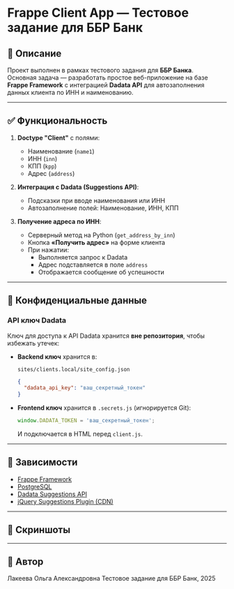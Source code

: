 # Frappe Client App — Тестовое задание для ББР Банк

## 📌 Описание

Проект выполнен в рамках тестового задания для **ББР Банка**.  
Основная задача — разработать простое веб-приложение на базе **Frappe Framework** с интеграцией **Dadata API** для автозаполнения данных клиента по ИНН и наименованию.

---

## ✅ Функциональность

1. **Doctype "Client"** с полями:
   - Наименование (`name1`)
   - ИНН (`inn`)
   - КПП (`kpp`)
   - Адрес (`address`)

2. **Интеграция с Dadata (Suggestions API)**:
   - Подсказки при вводе наименования или ИНН
   - Автозаполнение полей: Наименование, ИНН, КПП

3. **Получение адреса по ИНН**:
   - Серверный метод на Python (`get_address_by_inn`)
   - Кнопка **«Получить адрес»** на форме клиента
   - При нажатии:
     - Выполняется запрос к Dadata
     - Адрес подставляется в поле `address`
     - Отображается сообщение об успешности

---

## 🔐 Конфиденциальные данные

### API ключ Dadata

Ключ для доступа к API Dadata хранится **вне репозитория**, чтобы избежать утечек:

* **Backend ключ** хранится в:

  ```
  sites/clients.local/site_config.json
  ```

  ```json
  {
    "dadata_api_key": "ваш_секретный_токен"
  }
  ```

* **Frontend ключ** хранится в `.secrets.js` (игнорируется Git):

  ```js
  window.DADATA_TOKEN = 'ваш_секретный_токен';
  ```

  И подключается в HTML перед `client.js`.

---

## 📎 Зависимости

* [Frappe Framework](https://frappeframework.com/)
* [PostgreSQL](https://www.postgresql.org/)
* [Dadata Suggestions API](https://dadata.ru/suggestions/)
* [jQuery Suggestions Plugin (CDN)](https://cdn.jsdelivr.net/npm/suggestions-jquery/)

---

## 🧪 Скриншоты



---

## 👤 Автор

Лакеева Ольга Александровна 
Тестовое задание для ББР Банк, 2025
